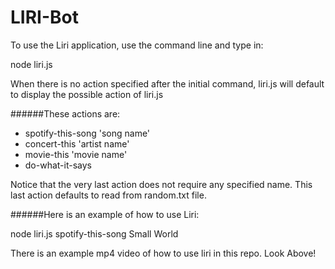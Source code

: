 # LIRI-Bot

To use the Liri application, use the command line and type in:

node liri.js

When there is no action specified after the initial command, liri.js will default to display the possible action of liri.js

######These actions are:

- spotify-this-song 'song name'
- concert-this 'artist name'
- movie-this 'movie name'
- do-what-it-says

Notice that the very last action does not require any specified name. This last action defaults to read from random.txt file.

######Here is an example of how to use Liri:

node liri.js spotify-this-song Small World

There is an example mp4 video of how to use liri in this repo. Look Above!
